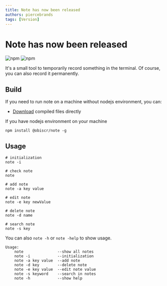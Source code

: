 ```yaml
---
title: Note has now been released
authors: piercebrands
tags: [Version]
---
```


# Note has now been released

![npm](https://img.shields.io/npm/v/@obiscr/note) ![npm](https://img.shields.io/npm/dt/@obiscr/note)

It's a small tool to temporarily record something in the terminal.
Of course, you can also record it permanently.

## Build

If you need to run note on a machine without nodejs environment, you can:

+ [Download](http://github.com/obiscr/note) compiled files directly

If you have nodejs environment on your machine

```
npm install @obiscr/note -g
```

## Usage

```
# initialization
note -i

# check note
note

# add note
note -a key value

# edit note
note -e key newValue

# delete note
note -d name

# search note
note -s key
```

You can also `note -h` or `note -help` to show usage.

```
Usage: 
    note               --show all notes
    note -i            --initialization
    note -a key value  --add note
    note -d key        --delete note
    note -e key value  --edit note value
    note -s keyword    --search in notes
    note -h            --show help
```
